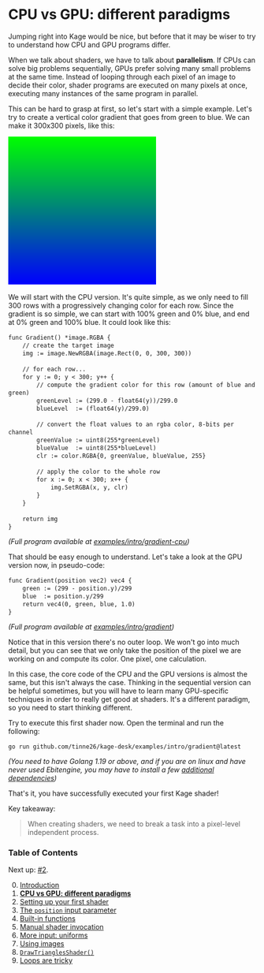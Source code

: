 # CPU vs GPU: different paradigms

Jumping right into Kage would be nice, but before that it may be wiser to try to understand how CPU and GPU programs differ.

When we talk about shaders, we have to talk about **parallelism**. If CPUs can solve big problems sequentially, GPUs prefer solving many small problems at the same time. Instead of looping through each pixel of an image to decide their color, shader programs are executed on many pixels at once, executing many instances of the same program in parallel.

This can be hard to grasp at first, so let's start with a simple example. Let's try to create a vertical color gradient that goes from green to blue. We can make it 300x300 pixels, like this:

![](https://github.com/tinne26/kage-desk/blob/main/img/intro_cpu_gradient.png?raw=true)

We will start with the CPU version. It's quite simple, as we only need to fill 300 rows with a progressively changing color for each row. Since the gradient is so simple, we can start with 100% green and 0% blue, and end at 0% green and 100% blue. It could look like this:
```Golang
func Gradient() *image.RGBA {
	// create the target image
	img := image.NewRGBA(image.Rect(0, 0, 300, 300))

	// for each row...
	for y := 0; y < 300; y++ {
		// compute the gradient color for this row (amount of blue and green)
		greenLevel := (299.0 - float64(y))/299.0
		blueLevel  := (float64(y)/299.0)

		// convert the float values to an rgba color, 8-bits per channel
		greenValue := uint8(255*greenLevel)
		blueValue  := uint8(255*blueLevel)
		clr := color.RGBA{0, greenValue, blueValue, 255}

		// apply the color to the whole row
		for x := 0; x < 300; x++ {
			img.SetRGBA(x, y, clr)
		}
	}	

	return img
}
```
*(Full program available at [examples/intro/gradient-cpu](https://github.com/tinne26/kage-desk/blob/main/examples/intro/gradient-cpu))*

That should be easy enough to understand. Let's take a look at the GPU version now, in pseudo-code:
```Golang
func Gradient(position vec2) vec4 {
	green := (299 - position.y)/299
	blue  := position.y/299
	return vec4(0, green, blue, 1.0)
}	
```
*(Full program available at [examples/intro/gradient](https://github.com/tinne26/kage-desk/blob/main/examples/intro/gradient))*

Notice that in this version there's no outer loop. We won't go into much detail, but you can see that we only take the position of the pixel we are working on and compute its color. One pixel, one calculation.

In this case, the core code of the CPU and the GPU versions is almost the same, but this isn't always the case. Thinking in the sequential version can be helpful sometimes, but you will have to learn many GPU-specific techniques in order to really get good at shaders. It's a different paradigm, so you need to start thinking different.

Try to execute this first shader now. Open the terminal and run the following:
```
go run github.com/tinne26/kage-desk/examples/intro/gradient@latest
```
*(You need to have Golang 1.19 or above, and if you are on linux and have never used Ebitengine, you may have to install a few [additional dependencies](https://ebitengine.org/en/documents/install.html?os=linux#Installing_dependencies))*

That's it, you have successfully executed your first Kage shader!

Key takeaway:
> When creating shaders, we need to break a task into a pixel-level independent process.


### Table of Contents
Next up: [#2](https://github.com/tinne26/kage-desk/blob/main/tutorials/intro/02_shader_setup.md).

0. [Introduction](https://github.com/tinne26/kage-desk/blob/main/tutorials/intro/00_introduction.md)
1. [**CPU vs GPU: different paradigms**](https://github.com/tinne26/kage-desk/blob/main/tutorials/intro/01_cpu_vs_gpu.md)
2. [Setting up your first shader](https://github.com/tinne26/kage-desk/blob/main/tutorials/intro/02_shader_setup.md)
3. [The `position` input parameter](https://github.com/tinne26/kage-desk/blob/main/tutorials/intro/03_position_input.md)
4. [Built-in functions](https://github.com/tinne26/kage-desk/blob/main/tutorials/intro/04_built_in_functions.md)
5. [Manual shader invocation](https://github.com/tinne26/kage-desk/blob/main/tutorials/intro/05_invoke_shader.md)
6. [More input: uniforms](https://github.com/tinne26/kage-desk/blob/main/tutorials/intro/06_uniforms.md)
7. [Using images](https://github.com/tinne26/kage-desk/blob/main/tutorials/intro/07_images.md)
8. [`DrawTrianglesShader()`](https://github.com/tinne26/kage-desk/blob/main/tutorials/intro/08_triangles.md)
9. [Loops are tricky](https://github.com/tinne26/kage-desk/blob/main/tutorials/intro/09_loops.md)
